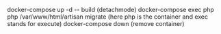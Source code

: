 
docker-compose up -d -- build (detachmode)
docker-compose exec php php /var/www/html/artisan migrate (here php is the container and exec stands for execute)
docker-compose down (remove container)